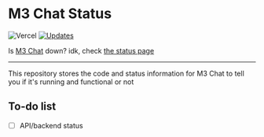 # M3 Chat Status
![Vercel](https://vercelbadge.vercel.app/api/myferr/m3-chat-status)
[![Updates](https://github.com/m3-chat/status/actions/workflows/update-status.yml/badge.svg)](https://github.com/m3-chat/status/actions/workflows/update-status.yml)

Is [M3 Chat](https://m3-chat.vercel.app) down? idk, check [the status page](https://m3-chat-status.vercel.app)

---

This repository stores the code and status information for M3 Chat to tell you if it's running and functional or not

## To-do list
- [ ] API/backend status
